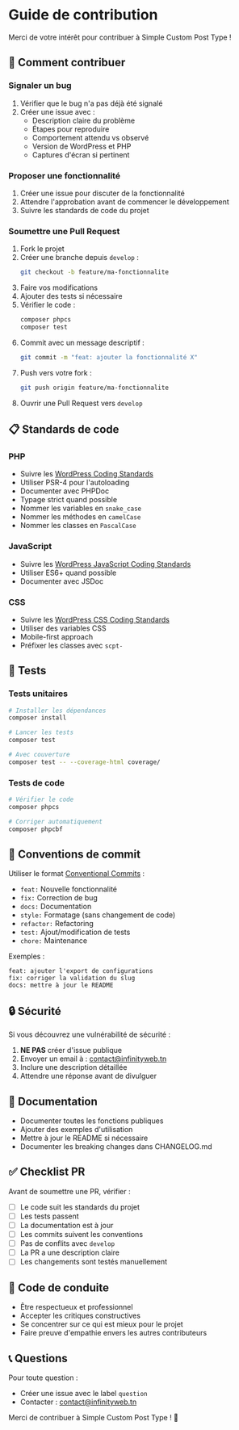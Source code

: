 # Guide de contribution

Merci de votre intérêt pour contribuer à Simple Custom Post Type !

## 🚀 Comment contribuer

### Signaler un bug

1. Vérifier que le bug n'a pas déjà été signalé
2. Créer une issue avec :
   - Description claire du problème
   - Étapes pour reproduire
   - Comportement attendu vs observé
   - Version de WordPress et PHP
   - Captures d'écran si pertinent

### Proposer une fonctionnalité

1. Créer une issue pour discuter de la fonctionnalité
2. Attendre l'approbation avant de commencer le développement
3. Suivre les standards de code du projet

### Soumettre une Pull Request

1. Fork le projet
2. Créer une branche depuis `develop` :
   ```bash
   git checkout -b feature/ma-fonctionnalite
   ```
3. Faire vos modifications
4. Ajouter des tests si nécessaire
5. Vérifier le code :
   ```bash
   composer phpcs
   composer test
   ```
6. Commit avec un message descriptif :
   ```bash
   git commit -m "feat: ajouter la fonctionnalité X"
   ```
7. Push vers votre fork :
   ```bash
   git push origin feature/ma-fonctionnalite
   ```
8. Ouvrir une Pull Request vers `develop`

## 📋 Standards de code

### PHP

- Suivre les [WordPress Coding Standards](https://developer.wordpress.org/coding-standards/wordpress-coding-standards/php/)
- Utiliser PSR-4 pour l'autoloading
- Documenter avec PHPDoc
- Typage strict quand possible
- Nommer les variables en `snake_case`
- Nommer les méthodes en `camelCase`
- Nommer les classes en `PascalCase`

### JavaScript

- Suivre les [WordPress JavaScript Coding Standards](https://developer.wordpress.org/coding-standards/wordpress-coding-standards/javascript/)
- Utiliser ES6+ quand possible
- Documenter avec JSDoc

### CSS

- Suivre les [WordPress CSS Coding Standards](https://developer.wordpress.org/coding-standards/wordpress-coding-standards/css/)
- Utiliser des variables CSS
- Mobile-first approach
- Préfixer les classes avec `scpt-`

## 🧪 Tests

### Tests unitaires

```bash
# Installer les dépendances
composer install

# Lancer les tests
composer test

# Avec couverture
composer test -- --coverage-html coverage/
```

### Tests de code

```bash
# Vérifier le code
composer phpcs

# Corriger automatiquement
composer phpcbf
```

## 📝 Conventions de commit

Utiliser le format [Conventional Commits](https://www.conventionalcommits.org/) :

- `feat:` Nouvelle fonctionnalité
- `fix:` Correction de bug
- `docs:` Documentation
- `style:` Formatage (sans changement de code)
- `refactor:` Refactoring
- `test:` Ajout/modification de tests
- `chore:` Maintenance

Exemples :
```
feat: ajouter l'export de configurations
fix: corriger la validation du slug
docs: mettre à jour le README
```

## 🔒 Sécurité

Si vous découvrez une vulnérabilité de sécurité :

1. **NE PAS** créer d'issue publique
2. Envoyer un email à : contact@infinityweb.tn
3. Inclure une description détaillée
4. Attendre une réponse avant de divulguer

## 📖 Documentation

- Documenter toutes les fonctions publiques
- Ajouter des exemples d'utilisation
- Mettre à jour le README si nécessaire
- Documenter les breaking changes dans CHANGELOG.md

## ✅ Checklist PR

Avant de soumettre une PR, vérifier :

- [ ] Le code suit les standards du projet
- [ ] Les tests passent
- [ ] La documentation est à jour
- [ ] Les commits suivent les conventions
- [ ] Pas de conflits avec `develop`
- [ ] La PR a une description claire
- [ ] Les changements sont testés manuellement

## 🤝 Code de conduite

- Être respectueux et professionnel
- Accepter les critiques constructives
- Se concentrer sur ce qui est mieux pour le projet
- Faire preuve d'empathie envers les autres contributeurs

## 📞 Questions

Pour toute question :
- Créer une issue avec le label `question`
- Contacter : contact@infinityweb.tn

Merci de contribuer à Simple Custom Post Type ! 🎉

